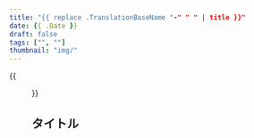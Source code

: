 ```yaml
---
title: "{{ replace .TranslationBaseName "-" " " | title }}"
date: {{ .Date }}
draft: false
tags: ["", ""]
thumbnail: "img/"
---
```

{{<figure src="/img/">}}
## タイトル